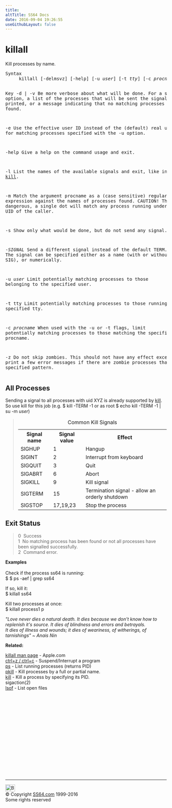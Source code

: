 ```yaml
---
title:
altTitle: SS64 Docs
date: 2016-09-04 19:26:55
useGithubLayout: false
---
```

<!-- #BeginLibraryItem "/Library/head_osx.lbi" --><!-- #EndLibraryItem --><h1>killall</h1> 
<p>Kill processes by name.</p>
<pre>Syntax
     killall [-delmsvz] [-help] [-u <i>user</i>] [-t <i>tty</i>] [-c <i>procname</i>] [-<i>SIGNAL</i>] [<i>procname</i> ...]

Key
   -d | -v     Be more verbose about what will be done.  For a single
               -d option, a list of the processes that will be sent
               the signal will be printed, or a message indicating
               that no matching processes have been found.

   -e          Use the effective user ID instead of the (default) real
               user ID for matching processes specified with the -u option.

   -help       Give a help on the command usage and exit.

   -l          List the names of the available signals and exit, like in <a href="kill.html">kill</a>.

   -m          Match the argument procname as a (case sensitive) regular expression
               against the names of processes found.
               CAUTION!  This is dangerous, a single dot will match any process running
               under the real UID of the caller.

   -s          Show only what would be done, but do not send any signal.

   -<i>SIGNAL</i>     Send a different signal instead of the default TERM.
               The signal can be specified either as a name (with or without
               a leading SIG), or numerically.

   -u <i>user</i>     Limit potentially matching processes to those belonging
               to the specified user.

   -t tty      Limit potentially matching processes to those running
               on the specified tty.

   -c <i>procname</i>
               When used with the -u or -t flags, limit potentially matching
               processes to those matching the specified procname.

   -z          Do not skip zombies.  This should not have any effect except to print a 
               few error messages if there are zombie processes that match the specified pattern.</pre>
<h2>All Processes</h2>
<p>Sending a signal to all processes with uid XYZ is already supported by      <a href="kill.html">kill</a>.  So use kill for this job (e.g. $ kill -TERM -1 or as root $      echo kill -TERM -1 | su -m <i>user</i>)</p>
<blockquote>
<table>
<caption>
Common Kill Signals
</caption>
<tbody><tr>
<th scope="col">Signal name</th>
<th scope="col">Signal value</th>
<th scope="col">Effect</th>
</tr>
<tr>
<td>SIGHUP</td>
<td>1</td>
<td>Hangup</td>
</tr>
<tr>
<td>SIGINT</td>
<td>2</td>
<td>Interrupt from keyboard </td>
</tr>
<tr>
<td>SIGQUIT</td>
<td>3</td>
<td>Quit</td>
</tr>
<tr>
<td>SIGABRT</td>
<td>6</td>
<td>Abort</td>
</tr>
<tr>
<td>SIGKILL</td>
<td>9</td>
<td>Kill signal </td>
</tr>
<tr>
<td>SIGTERM</td>
<td>15</td>
<td>Termination signal - allow an orderly shutdown</td>
</tr>
<tr>
<td>SIGSTOP</td>
<td>17,19,23</td>
<td>Stop the process</td>
</tr>
</tbody></table>
</blockquote>
<h2>Exit Status      </h2>
<blockquote>
<p>0 &nbsp;Success<br>
1 &nbsp;No matching process has been found or not all processes have      been signalled successfully. <br>
2 &nbsp;Command error. </p>
</blockquote>
<p><b>Examples</b><br>
<br>
Check if the process ss64 is running:<br>
<span class="code">$ $ ps -aef | grep ss64<br>
</span></p>
<p>If so, kill it:<br>
<span class="code">$ killall ss64</span></p>
<p>Kill two processes at once:<br>
<span class="code">$ killall process1 p</span><br>
</p>
<p><b><i>  </i></b><i class="quote">"Love never dies a natural death. It dies because we don't know how to replenish it's source. It dies of blindness and errors and betrayals.<br>
It dies of illness and wounds; it dies of weariness, of witherings, of tarnishings" ~ Anais Nin</i></p><p><b>Related:</b></p>
<p><a href="https://developer.apple.com/legacy/library/documentation/Darwin/Reference/ManPages/man1/killall.1.html">killall man page</a> - Apple.com<br>
<a href="syntax-bashkeyboard.html">ctrl+z /   ctrl+c</a> - Suspend/Interrupt a program<br>
<a href="ps.html">ps</a> - List running processes (returns PID)<br>
<a href="pkill.html">pkill</a> - Kill processes by a full  or partial name.<br>
<a href="kill.html">kill</a> - Kill a process by specifying its PID.<br>
  sigaction(2)<br>
<a href="lsof.html">lsof</a> - List open files </p><!-- #BeginLibraryItem "/Library/foot_osx.lbi" --><p>
<!-- OSX300 -->
<ins class="adsbygoogle" style="display:inline-block;width:300px;height:250px" data-ad-client="ca-pub-6140977852749469" data-ad-slot="1823340303"></ins>
<script>
(adsbygoogle = window.adsbygoogle || []).push({});
</script></p>
<hr>
<div id="bl" class="footer"><a href="killall.html#"><img src="../images/top.png" width="30" height="22" alt="Back to the Top"></a></div>
<div id="br" class="footer, tagline">© Copyright <a href="http://ss64.com/">SS64.com</a> 1999-2016<br>
Some rights reserved</div><!-- #EndLibraryItem -->
